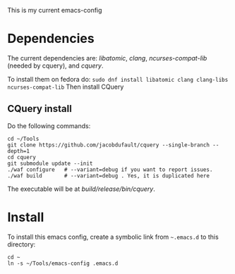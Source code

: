 This is my current emacs-config

# Dependencies

The current dependencies are: *libatomic*, *clang*, *ncurses-compat-lib* (needed by cquery), and *cquery*.

To install them on fedora do: `sudo dnf install libatomic clang clang-libs ncurses-compat-lib`
Then install CQuery

## CQuery install
Do the following commands:

```
cd ~/Tools
git clone https://github.com/jacobdufault/cquery --single-branch --depth=1
cd cquery
git submodule update --init
./waf configure   # --variant=debug if you want to report issues.
./waf build       # --variant=debug . Yes, it is duplicated here
```

The executable will be at *build/release/bin/cquery*.

# Install
To install this emacs config, create a symbolic link from `~.emacs.d` to this directory:

```
cd ~
ln -s ~/Tools/emacs-config .emacs.d
```
